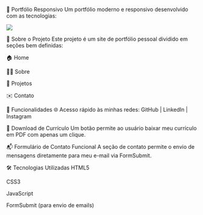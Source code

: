 📱 Portfólio Responsivo
Um portfólio moderno e responsivo desenvolvido com as tecnologias:

[![](https://skillicons.dev/icons?i=js,html,css,wasm)](https://skillicons.dev)

📌 Sobre o Projeto
Este projeto é um site de portfólio pessoal dividido em seções bem definidas:

🏠 Home

👨‍💻 Sobre

🧩 Projetos

✉️ Contato

🚀 Funcionalidades
🌐 Acesso rápido às minhas redes:
GitHub | LinkedIn | Instagram

📄 Download de Currículo
Um botão permite ao usuário baixar meu currículo em PDF com apenas um clique.

📬 Formulário de Contato Funcional
A seção de contato permite o envio de mensagens diretamente para meu e-mail via FormSubmit.

🛠️ Tecnologias Utilizadas
HTML5

CSS3

JavaScript

FormSubmit (para envio de emails)
